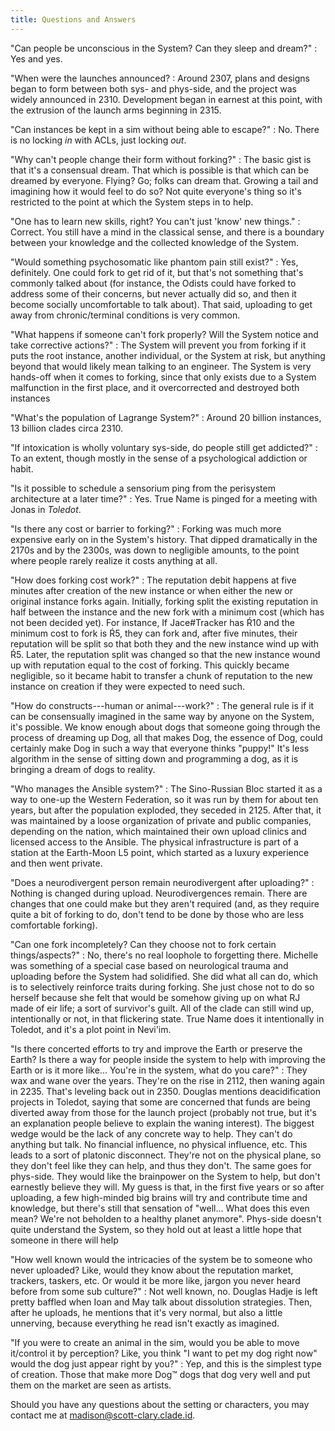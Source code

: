 ```yaml
---
title: Questions and Answers
---
```


"Can people be unconscious in the System? Can they sleep and dream?"
:   Yes and yes.

"When were the launches announced?
:   Around 2307, plans and designs began to form between both sys- and phys-side, and the project was widely announced in 2310. Development began in earnest at this point, with the extrusion of the launch arms beginning in 2315.

"Can instances be kept in a sim without being able to escape?"
:   No. There is no locking *in* with ACLs, just locking *out*.

"Why can't people change their form without forking?"
:   The basic gist is that it's a consensual dream. That which is possible is that which can be dreamed by everyone. Flying? Go; folks can dream that. Growing a tail and imagining how it would feel to do so? Not quite everyone's thing so it's restricted to the point at which the System steps in to help.

"One has to learn new skills, right? You can't just 'know' new things."
:   Correct. You still have a mind in the classical sense, and there is a boundary between your knowledge and the collected knowledge of the System.

"Would something psychosomatic like phantom pain still exist?"
:   Yes, definitely. One could fork to get rid of it, but that's not something that's commonly talked about (for instance, the Odists could have forked to address some of their concerns, but never actually did so, and then it become socially uncomfortable to talk about). That said, uploading to get away from chronic/terminal conditions is very common.

"What happens if someone can't fork properly? Will the System notice and take corrective actions?"
:   The System will prevent you from forking if it puts the root instance, another individual, or the System at risk, but anything beyond that would likely mean talking to an engineer. The System is very hands-off when it comes to forking, since that only exists due to a System malfunction in the first place, and it overcorrected and destroyed both instances

"What's the population of Lagrange System?"
:   Around 20 billion instances, 13 billion clades circa 2310.

"If intoxication is wholly voluntary sys-side, do people still get addicted?"
:   To an extent, though mostly in the sense of a psychological addiction or habit.

"Is it possible to schedule a sensorium ping from the perisystem architecture at a later time?"
:   Yes. True Name is pinged for a meeting with Jonas in *Toledot*.

"Is there any cost or barrier to forking?"
:   Forking was much more expensive early on in the System's history. That dipped dramatically in the 2170s and by the 2300s, was down to negligible amounts, to the point where people rarely realize it costs anything at all.

"How does forking cost work?"
:   The reputation debit happens at five minutes after creation of the new instance or when either the new or original instance forks again. Initially, forking split the existing reputation in half between the instance and the new fork with a minimum cost (which has not been decided yet). For instance, If Jace#Tracker has Ŕ10 and the minimum cost to fork is Ŕ5, they can fork and, after five minutes, their reputation will be split so that both they and the new instance wind up with Ŕ5. Later, the reputation split was changed so that the new instance wound up with reputation equal to the cost of forking. This quickly became negligible, so it became habit to transfer a chunk of reputation to the new instance on creation if they were expected to need such.

"How do constructs---human or animal---work?"
:   The general rule is if it can be consensually imagined in the same way by anyone on the System, it's possible. We know enough about dogs that someone going through the process of dreaming up Dog, all that makes Dog, the essence of Dog, could certainly make Dog in such a way that everyone thinks "puppy!" It's less algorithm in the sense of sitting down and programming a dog, as it is bringing a dream of dogs to reality.

"Who manages the Ansible system?"
:   The Sino-Russian Bloc started it as a way to one-up the Western Federation, so it was run by them for about ten years, but after the population exploded, they seceded in 2125. After that, it was maintained by a loose organization of private and public companies, depending on the nation, which maintained their own upload clinics and licensed access to the Ansible. The physical infrastructure is part of a station at the Earth-Moon L5 point, which started as a luxury experience and then went private.

"Does a neurodivergent person remain neurodivergent after uploading?"
:   Nothing is changed during upload. Neurodivergences remain. There are changes that one could make but they aren't required (and, as they require quite a bit of forking to do, don't tend to be done by those who are less comfortable forking).

"Can one fork incompletely? Can they choose not to fork certain things/aspects?"
:   No, there's no real loophole to forgetting there. Michelle was something of a special case based on neurological trauma and uploading before the System had solidified. She did what all can do, which is to selectively reinforce traits during forking. She just chose not to do so herself because she felt that would be somehow giving up on what RJ made of eir life; a sort of survivor's guilt. All of the clade can still wind up, intentionally or not, in that flickering state. True Name does it intentionally in Toledot, and it's a plot point in Nevi'im.

"Is there concerted efforts to try and improve the Earth or preserve the Earth? Is there a way for people inside the system to help with improving the Earth or is it more like... You're in the system, what do you care?"
:   They wax and wane over the years. They're on the rise in 2112, then waning again in 2235. That's leveling back out in 2350. Douglas mentions deacidification projects in Toledot, saying that some are concerned that funds are being diverted away from those for the launch project (probably not true, but it's an explanation people believe to explain the waning interest). The biggest wedge would be the lack of any concrete way to help. They can't do anything but talk. No financial influence, no physical influence, etc. This leads to a sort of platonic disconnect. They're not on the physical plane, so they don't feel like they can help, and thus they don't. The same goes for phys-side. They would like the brainpower on the System to help, but don't earnestly believe they will. My guess is that, in the first five years or so after uploading, a few high-minded big brains will try and contribute time and knowledge, but there's still that sensation of "well... What does this even mean? We're not beholden to a healthy planet anymore". Phys-side doesn't quite understand the System, so they hold out at least a little hope that someone in there will help

"How well known would the intricacies of the system be to someone who never uploaded? Like, would they know about the reputation market, trackers, taskers, etc. Or would it be more like, jargon you never heard before from some sub culture?"
:   Not well known, no. Douglas Hadje is left pretty baffled when Ioan and May talk about dissolution strategies. Then, after he uploads, he mentions that it's very normal, but also a little unnerving, because everything he read isn't exactly as imagined.

"If you were to create an animal in the sim, would you be able to move it/control it by perception? Like, you think "I want to pet my dog right now" would the dog just appear right by you?"
:   Yep, and this is the simplest type of creation. Those that make more Dog™ dogs that dog very well and put them on the market are seen as artists.

Should you have any questions about the setting or characters, you may contact me at [madison@scott-clary.clade.id](mailto:mscottclary@clade.id).

